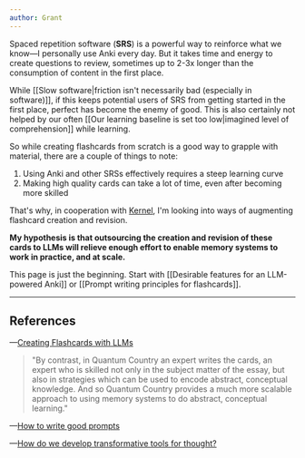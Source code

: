 ```yaml
---
author: Grant
---
```

Spaced repetition software (**SRS**) is a powerful way to reinforce what we know—I personally use Anki every day. But it takes time and energy to create questions to review, sometimes up to 2-3x longer than the consumption of content in the first place. 

While [[Slow software|friction isn't necessarily bad (especially in software)]], if this keeps potential users of SRS from getting started in the first place, perfect has become the enemy of good. This is also certainly not helped by our often [[Our learning baseline is set too low|imagined level of comprehension]] while learning.

So while creating flashcards from scratch is a good way to grapple with material, there are a couple of things to note:
1. Using Anki and other SRSs effectively requires a steep learning curve
2. Making high quality cards can take a lot of time, even after becoming more skilled

That's why, in cooperation with [Kernel](https://www.kernel.community/en/), I'm looking into ways of augmenting flashcard creation and revision.

**My hypothesis is that outsourcing the creation and revision of these cards to LLMs will relieve enough effort to enable memory systems to work in practice, and at scale.** 

This page is just the beginning. Start with [[Desirable features for an LLM-powered Anki]] or [[Prompt writing principles for flashcards]].

---
## References

—[Creating Flashcards with LLMs](https://www.lesswrong.com/posts/hGhBhLsgNWLCJ3g9b/creating-flashcards-with-llms)

> "By contrast, in Quantum Country an expert writes the cards, an expert who is skilled not only in the subject matter of the essay, but also in strategies which can be used to encode abstract, conceptual knowledge. And so Quantum Country provides a much more scalable approach to using memory systems to do abstract, conceptual learning."

—[How to write good prompts](https://andymatuschak.org/prompts/)

—[How do we develop transformative tools for thought?](https://numinous.productions/ttft)
